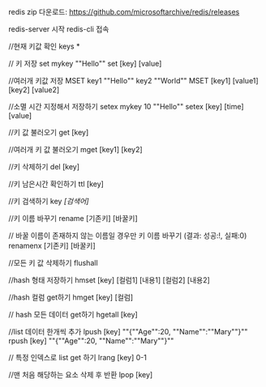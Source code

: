 redis zip 다운로드: https://github.com/microsoftarchive/redis/releases

redis-server 시작
redis-cli 접속

//현재 키값 확인
keys *

// 키 저장
set mykey ""Hello""
set [key] [value]

//여러개 키값 저장
MSET key1 ""Hello"" key2 ""World""
MSET [key1] [value1] [key2] [value2]

//소멸 시간 지정해서 저장하기
setex mykey 10 ""Hello""
setex [key] [time] [value]

//키 값 불러오기
get [key]

//여러개 키 값 불러오기
mget [key1] [key2]

//키 삭제하기
del [key]

//키 남은시간 확인하기
ttl [key]

//키 검색하기
key *[검색어]*

//키 이름 바꾸기
rename [기존키] [바꿀키]

// 바꿀 이름이 존재하지 않는 이름일 경우만 키 이름 바꾸기 (결과: 성공:!, 실패:0)
renamenx [기존키] [바꿀키]

//모든 키 값 삭제하기
flushall

//hash 형태 저장하기
hmset [key] [컬럼1] [내용1] [컬럼2] [내용2]

//hash 컬럼 get하기
hmget [key] [컬럼]

// hash 모든 데이터 get하기
hgetall [key]

//list 데이터 한개씩 추가
lpush [key] ""{\""Age\"":20, \""Name\"":\""Mary\""}""
rpush [key] ""{\""Age\"":20, \""Name\"":\""Mary\""}""

// 특정 인덱스로 list get 하기
lrang [key] 0-1

//맨 처음 해당하는 요소 삭제 후 반환
lpop [key]
